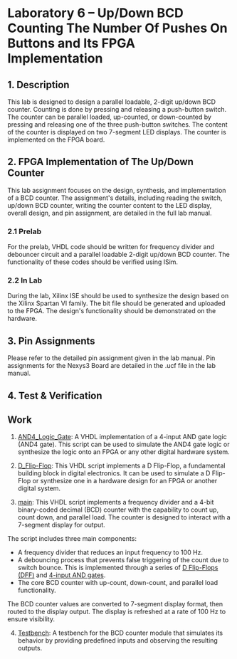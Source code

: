 # Laboratory 6 – Up/Down BCD Counting The Number Of Pushes On Buttons and Its FPGA Implementation

## 1. Description

This lab is designed to design a parallel loadable, 2-digit up/down BCD counter. Counting is done by pressing and releasing a push-button switch. The counter can be parallel loaded, up-counted, or down-counted by pressing and releasing one of the three push-button switches. The content of the counter is displayed on two 7-segment LED displays. The counter is implemented on the FPGA board.

## 2. FPGA Implementation of The Up/Down Counter

This lab assignment focuses on the design, synthesis, and implementation of a BCD counter. The assignment's details, including reading the switch, up/down BCD counter, writing the counter content to the LED display, overall design, and pin assignment, are detailed in the full lab manual.

### 2.1 Prelab
For the prelab, VHDL code should be written for frequency divider and debouncer circuit and a parallel loadable 2-digit up/down BCD counter. The functionality of these codes should be verified using ISim.

### 2.2 In Lab
During the lab, Xilinx ISE should be used to synthesize the design based on the Xilinx Spartan VI family. The bit file should be generated and uploaded to the FPGA. The design's functionality should be demonstrated on the hardware.

## 3. Pin Assignments

Please refer to the detailed pin assignment given in the lab manual. Pin assignments for the Nexys3 Board are detailed in the .ucf file in the lab manual.

## 4. Test & Verification


## Work

1. [AND4_Logic_Gate](/Lab6/and4.vhd):
A VHDL implementation of a 4-input AND gate logic (AND4 gate). This script can be used to simulate the AND4 gate logic or synthesize the logic onto an FPGA or any other digital hardware system.

2. [D_Flip-Flop](/Lab6/dff.vhd):
This VHDL script implements a D Flip-Flop, a fundamental building block in digital electronics. It can be used to simulate a D Flip-Flop or synthesize one in a hardware design for an FPGA or another digital system.

3. [main](/Lab6/frequency_divider.vhd):
This VHDL script implements a frequency divider and a 4-bit binary-coded decimal (BCD) counter with the capability to count up, count down, and parallel load. The counter is designed to interact with a 7-segment display for output.

The script includes three main components:

- A frequency divider that reduces an input frequency to 100 Hz.
- A debouncing process that prevents false triggering of the count due to switch bounce. This is implemented through a series of [D Flip-Flops (DFF)](/Lab6/dff.vhd) and [4-input AND gates](/Lab6/and4.vhd).
- The core BCD counter with up-count, down-count, and parallel load functionality.

The BCD counter values are converted to 7-segment display format, then routed to the display output. The display is refreshed at a rate of 100 Hz to ensure visibility.

4. [Testbench](/Lab6/test7.vhd):
A testbench for the BCD counter module that simulates its behavior by providing predefined inputs and observing the resulting outputs.
